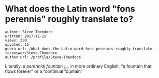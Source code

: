 # What does the Latin word "fons perennis" roughly translate to?

	author: Steve Theodore
	written: 2017-11-15
	views: 300
	upvotes: 15
	quora url: /What-does-the-Latin-word-fons-perennis-roughly-translate-to/answer/Steve-Theodore
	author url: /profile/Steve-Theodore


Literally, a _perennial fountain_ ;__ in more ordinary English, “a fountain that flows forever” or a “continual fountain”

